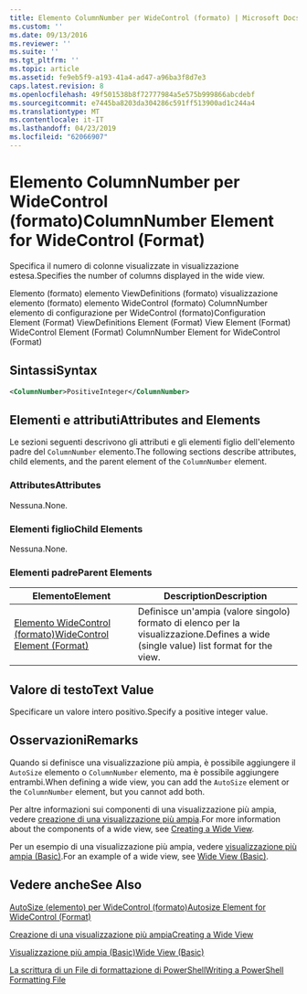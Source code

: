 ```yaml
---
title: Elemento ColumnNumber per WideControl (formato) | Microsoft Docs
ms.custom: ''
ms.date: 09/13/2016
ms.reviewer: ''
ms.suite: ''
ms.tgt_pltfrm: ''
ms.topic: article
ms.assetid: fe9eb5f9-a193-41a4-ad47-a96ba3f8d7e3
caps.latest.revision: 8
ms.openlocfilehash: 49f501538b8f72777984a5e575b999866abcdebf
ms.sourcegitcommit: e7445ba8203da304286c591ff513900ad1c244a4
ms.translationtype: MT
ms.contentlocale: it-IT
ms.lasthandoff: 04/23/2019
ms.locfileid: "62066907"
---
```

# <a name="columnnumber-element-for-widecontrol-format"></a><span data-ttu-id="dd1a2-102">Elemento ColumnNumber per WideControl (formato)</span><span class="sxs-lookup"><span data-stu-id="dd1a2-102">ColumnNumber Element for WideControl (Format)</span></span>

<span data-ttu-id="dd1a2-103">Specifica il numero di colonne visualizzate in visualizzazione estesa.</span><span class="sxs-lookup"><span data-stu-id="dd1a2-103">Specifies the number of columns displayed in the wide view.</span></span>

<span data-ttu-id="dd1a2-104">Elemento (formato) elemento ViewDefinitions (formato) visualizzazione elemento (formato) elemento WideControl (formato) ColumnNumber elemento di configurazione per WideControl (formato)</span><span class="sxs-lookup"><span data-stu-id="dd1a2-104">Configuration Element (Format) ViewDefinitions Element (Format) View Element (Format) WideControl Element (Format) ColumnNumber Element for WideControl (Format)</span></span>

## <a name="syntax"></a><span data-ttu-id="dd1a2-105">Sintassi</span><span class="sxs-lookup"><span data-stu-id="dd1a2-105">Syntax</span></span>

```xml
<ColumnNumber>PositiveInteger</ColumnNumber>
```

## <a name="attributes-and-elements"></a><span data-ttu-id="dd1a2-106">Elementi e attributi</span><span class="sxs-lookup"><span data-stu-id="dd1a2-106">Attributes and Elements</span></span>

<span data-ttu-id="dd1a2-107">Le sezioni seguenti descrivono gli attributi e gli elementi figlio dell'elemento padre del `ColumnNumber` elemento.</span><span class="sxs-lookup"><span data-stu-id="dd1a2-107">The following sections describe attributes, child elements, and the parent element of the `ColumnNumber` element.</span></span>

### <a name="attributes"></a><span data-ttu-id="dd1a2-108">Attributes</span><span class="sxs-lookup"><span data-stu-id="dd1a2-108">Attributes</span></span>

<span data-ttu-id="dd1a2-109">Nessuna.</span><span class="sxs-lookup"><span data-stu-id="dd1a2-109">None.</span></span>

### <a name="child-elements"></a><span data-ttu-id="dd1a2-110">Elementi figlio</span><span class="sxs-lookup"><span data-stu-id="dd1a2-110">Child Elements</span></span>

<span data-ttu-id="dd1a2-111">Nessuna.</span><span class="sxs-lookup"><span data-stu-id="dd1a2-111">None.</span></span>

### <a name="parent-elements"></a><span data-ttu-id="dd1a2-112">Elementi padre</span><span class="sxs-lookup"><span data-stu-id="dd1a2-112">Parent Elements</span></span>

|<span data-ttu-id="dd1a2-113">Elemento</span><span class="sxs-lookup"><span data-stu-id="dd1a2-113">Element</span></span>|<span data-ttu-id="dd1a2-114">Description</span><span class="sxs-lookup"><span data-stu-id="dd1a2-114">Description</span></span>|
|-------------|-----------------|
|[<span data-ttu-id="dd1a2-115">Elemento WideControl (formato)</span><span class="sxs-lookup"><span data-stu-id="dd1a2-115">WideControl Element (Format)</span></span>](./widecontrol-element-format.md)|<span data-ttu-id="dd1a2-116">Definisce un'ampia (valore singolo) formato di elenco per la visualizzazione.</span><span class="sxs-lookup"><span data-stu-id="dd1a2-116">Defines a wide (single value) list format for the view.</span></span>|

## <a name="text-value"></a><span data-ttu-id="dd1a2-117">Valore di testo</span><span class="sxs-lookup"><span data-stu-id="dd1a2-117">Text Value</span></span>

<span data-ttu-id="dd1a2-118">Specificare un valore intero positivo.</span><span class="sxs-lookup"><span data-stu-id="dd1a2-118">Specify a positive integer value.</span></span>

## <a name="remarks"></a><span data-ttu-id="dd1a2-119">Osservazioni</span><span class="sxs-lookup"><span data-stu-id="dd1a2-119">Remarks</span></span>

<span data-ttu-id="dd1a2-120">Quando si definisce una visualizzazione più ampia, è possibile aggiungere il `AutoSize` elemento o `ColumnNumber` elemento, ma è possibile aggiungere entrambi.</span><span class="sxs-lookup"><span data-stu-id="dd1a2-120">When defining a wide view, you can add the `AutoSize` element or the `ColumnNumber` element, but you cannot add both.</span></span>

<span data-ttu-id="dd1a2-121">Per altre informazioni sui componenti di una visualizzazione più ampia, vedere [creazione di una visualizzazione più ampia](./creating-a-wide-view.md).</span><span class="sxs-lookup"><span data-stu-id="dd1a2-121">For more information about the components of a wide view, see [Creating a Wide View](./creating-a-wide-view.md).</span></span>

<span data-ttu-id="dd1a2-122">Per un esempio di una visualizzazione più ampia, vedere [visualizzazione più ampia (Basic)](./wide-view-basic.md).</span><span class="sxs-lookup"><span data-stu-id="dd1a2-122">For an example of a wide view, see [Wide View (Basic)](./wide-view-basic.md).</span></span>

## <a name="see-also"></a><span data-ttu-id="dd1a2-123">Vedere anche</span><span class="sxs-lookup"><span data-stu-id="dd1a2-123">See Also</span></span>

[<span data-ttu-id="dd1a2-124">AutoSize (elemento) per WideControl (formato)</span><span class="sxs-lookup"><span data-stu-id="dd1a2-124">Autosize Element for WideControl (Format)</span></span>](./autosize-element-for-widecontrol-format.md)

[<span data-ttu-id="dd1a2-125">Creazione di una visualizzazione più ampia</span><span class="sxs-lookup"><span data-stu-id="dd1a2-125">Creating a Wide View</span></span>](./creating-a-wide-view.md)

[<span data-ttu-id="dd1a2-126">Visualizzazione più ampia (Basic)</span><span class="sxs-lookup"><span data-stu-id="dd1a2-126">Wide View (Basic)</span></span>](./wide-view-basic.md)

[<span data-ttu-id="dd1a2-127">La scrittura di un File di formattazione di PowerShell</span><span class="sxs-lookup"><span data-stu-id="dd1a2-127">Writing a PowerShell Formatting File</span></span>](./writing-a-powershell-formatting-file.md)
